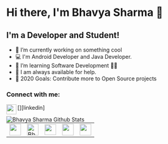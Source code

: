 # Hi there, I'm Bhavya Sharma 👋

## I'm a Developer and Student!

- 🔭 I’m currently working on something cool 
- 💻 I'm Android Developer and Java Developer.
- 🌱 I’m learning Software Development 👨‍💻 
- 💬 I am always available for help. 
- 🥅 2020 Goals: Contribute more to Open Source projects

### Connect with me:


[<img align="left" width="26px" src="https://user-images.githubusercontent.com/54014998/89635873-4cfc9500-d8c5-11ea-838a-e1e72da47ae2.png" />][linkedin]
<table>
  <tr>
    <td style="border:0px;">
<a href="https://www.linkedin.com/in/bhavya-sharma410/"> <img src="https://user-images.githubusercontent.com/54014998/89635873-4cfc9500-d8c5-11ea-838a-e1e72da47ae2.png" height="30px" width="30px"> </a> 
</td>
    
  <td>  
<a href="https://dev.to/bhavya104"> <img src="https://d2fltix0v2e0sb.cloudfront.net/dev-badge.svg" alt="Bhavya Sharma's DEV Profile" height="30px" width="30px"> </a>
</td>

<td>
<a href="https://medium.com/@developerbhavya"> <img src="https://user-images.githubusercontent.com/54014998/89635600-d790c480-d8c4-11ea-81c2-f8ef6337741c.png" height="28px" width="30px"> </a>
</td>

<td>
<a href="https://www.instagram.com/i.bhavya.sharma/"> <img src="https://user-images.githubusercontent.com/54014998/89635610-d9f31e80-d8c4-11ea-8534-b4c03574e7a3.png" height="30px" width="30px"> </a>
</td>

<td>
<a href="https://twitter.com/bhavyasharma104"> <img src="https://user-images.githubusercontent.com/54014998/89635609-d95a8800-d8c4-11ea-859c-082a4d540607.png" height="30px" width="30px"> </a>
</td>


<img align="left" alt="Bhavya Sharma Github Stats" src="https://github-readme-stats.vercel.app/api?username=bhavya104&show_icons=true&theme=radical"> 




<!--
📊 **I spend my much time on**
```text
Kotlin                 ██████████████████░░░░
JAVA                   ████████████████░░░░░░
DATA STRUCTURES        ██████████████░░░░░░░░ 
Github                 ████████████████░░░░░░  
Web                    ████████████░░░░░░░░░░  
Other                  ███░░░░░░░░░░░░░░░░░░░
```
-->
